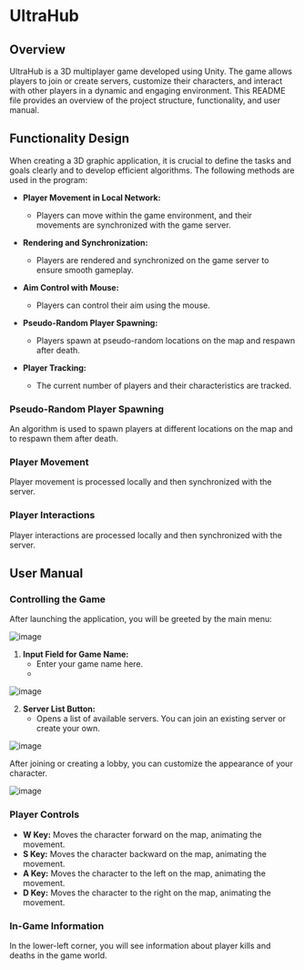 # UltraHub

## Overview

UltraHub is a 3D multiplayer game developed using Unity. The game allows players to join or create servers, customize their characters, and interact with other players in a dynamic and engaging environment. This README file provides an overview of the project structure, functionality, and user manual.

## Functionality Design

When creating a 3D graphic application, it is crucial to define the tasks and goals clearly and to develop efficient algorithms. The following methods are used in the program:

- **Player Movement in Local Network:**
  - Players can move within the game environment, and their movements are synchronized with the game server.

- **Rendering and Synchronization:**
  - Players are rendered and synchronized on the game server to ensure smooth gameplay.

- **Aim Control with Mouse:**
  - Players can control their aim using the mouse.

- **Pseudo-Random Player Spawning:**
  - Players spawn at pseudo-random locations on the map and respawn after death.

- **Player Tracking:**
  - The current number of players and their characteristics are tracked.

### Pseudo-Random Player Spawning

An algorithm is used to spawn players at different locations on the map and to respawn them after death.

### Player Movement

Player movement is processed locally and then synchronized with the server.

### Player Interactions

Player interactions are processed locally and then synchronized with the server.

## User Manual

### Controlling the Game

After launching the application, you will be greeted by the main menu:

![image](https://github.com/user-attachments/assets/3a45114b-6c19-4616-abed-f4ceeb4608fb)

1. **Input Field for Game Name:**
   - Enter your game name here.
   - 
![image](https://github.com/user-attachments/assets/3d4b05ba-bd80-4f04-a445-b3e2c93e5361)

2. **Server List Button:**
   - Opens a list of available servers. You can join an existing server or create your own.

![image](https://github.com/user-attachments/assets/c165a6ed-e0fd-45fc-9cff-171935321e6f)

After joining or creating a lobby, you can customize the appearance of your character.

![image](https://github.com/user-attachments/assets/4c5de0a6-d4bd-425f-a0c4-93b74d472fd6)

### Player Controls

- **W Key:** Moves the character forward on the map, animating the movement.
- **S Key:** Moves the character backward on the map, animating the movement.
- **A Key:** Moves the character to the left on the map, animating the movement.
- **D Key:** Moves the character to the right on the map, animating the movement.

### In-Game Information

In the lower-left corner, you will see information about player kills and deaths in the game world.
